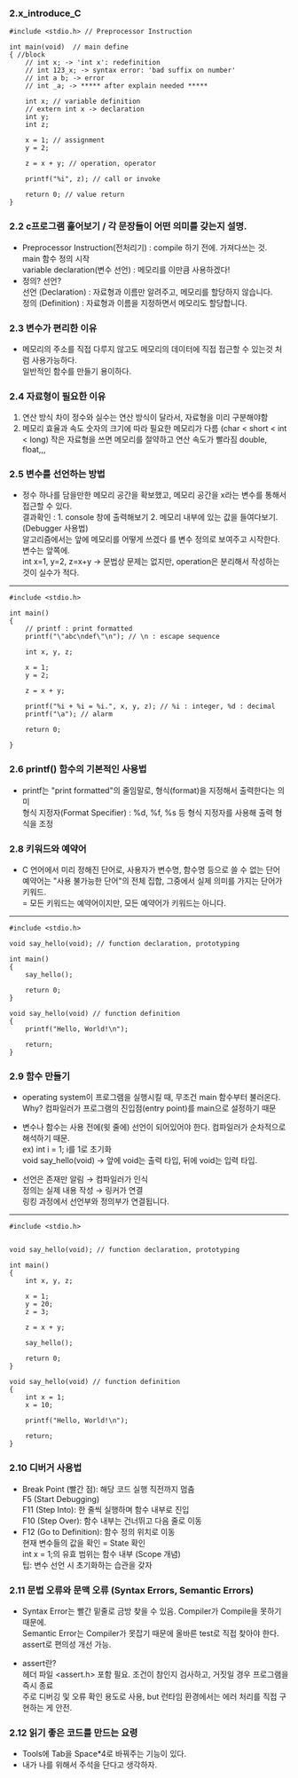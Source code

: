 ### 2.x_introduce_C
```
#include <stdio.h> // Preprocessor Instruction

int main(void)  // main define
{ //block
    // int x; -> 'int x': redefinition
    // int 123_x; -> syntax error: 'bad suffix on number'
    // int a b; -> error
    // int _a; -> ***** after explain needed *****

    int x; // variable definition
    // extern int x -> declaration
    int y;
    int z;
    
    x = 1; // assignment
    y = 2;

    z = x + y; // operation, operator

    printf("%i", z); // call or invoke

    return 0; // value return
}
```
### 2.2 c프로그램 훑어보기 / 각 문장들이 어떤 의미를 갖는지 설명.
- Preprocessor Instruction(전처리기) : compile 하기 전에. 가져다쓰는 것.  
main 함수 정의 시작  
variable declaration(변수 선언) : 메모리를 이만큼 사용하겠다!  
- 정의? 선언?  
선언 (Declaration) : 자료형과 이름만 알려주고, 메모리를 할당하지 않습니다.  
정의 (Definition) : 자료형과 이름을 지정하면서 메모리도 할당합니다.

### 2.3 변수가 편리한 이유
- 메모리의 주소를 직접 다루지 않고도 메모리의 데이터에 직접 접근할 수 있는것 처럼 사용가능하다.  
일반적인 함수를 만들기 용이하다.

### 2.4 자료형이 필요한 이유
1. 연산 방식 차이
정수와 실수는 연산 방식이 달라서, 자료형을 미리 구분해야함
2. 메모리 효율과 속도
숫자의 크기에 따라 필요한 메모리가 다름 (char < short < int < long)
작은 자료형을 쓰면 메모리를 절약하고 연산 속도가 빨라짐
double, float,,,

### 2.5 변수를 선언하는 방법
- 정수 하나를 담을만한 메모리 공간을 확보했고, 메모리 공간을 x라는 변수를 통해서 접근할 수 있다.  
결과확인 : 1. console 창에 출력해보기  2. 메모리 내부에 있는 값을 들여다보기. (Debugger 사용법)  
알고리즘에서는 앞에 메모리를 어떻게 쓰겠다 를 변수 정의로 보여주고 시작한다. 변수는 앞쪽에.  
int x=1, y=2, z=x+y -> 문법상 문제는 없지만, operation은 분리해서 작성하는 것이 실수가 적다.
---
```
#include <stdio.h>

int main()
{
    // printf : print formatted
    printf("\"abc\ndef\"\n"); // \n : escape sequence
    
    int x, y, z;

    x = 1;
    y = 2;

    z = x + y;

    printf("%i + %i = %i.", x, y, z); // %i : integer, %d : decimal
    printf("\a"); // alarm

    return 0;

}

```
### 2.6 printf() 함수의 기본적인 사용법
- printf는 "print formatted"의 줄임말로, 형식(format)을 지정해서 출력한다는 의미  
형식 지정자(Format Specifier) : %d, %f, %s 등 형식 지정자를 사용해 출력 형식을 조정

### 2.8 키워드와 예약어
- C 언어에서 미리 정해진 단어로, 사용자가 변수명, 함수명 등으로 쓸 수 없는 단어  
예약어는 "사용 불가능한 단어"의 전체 집합, 그중에서 실제 의미를 가지는 단어가 키워드.  
= 모든 키워드는 예약어이지만, 모든 예약어가 키워드는 아니다.
---
```
#include <stdio.h>

void say_hello(void); // function declaration, prototyping

int main()
{
    say_hello();

    return 0;
}

void say_hello(void) // function definition
{
    printf("Hello, World!\n");

    return;
}
```
### 2.9 함수 만들기
- operating system이 프로그램을 실행시킬 때, 무조건 main 함수부터 불러온다.  
Why? 컴파일러가 프로그램의 진입점(entry point)를 main으로 설정하기 때문

- 변수나 함수는 사용 전에(윗 줄에) 선언이 되어있어야 한다. 컴파일러가 순차적으로 해석하기 때문.  
ex) int i = 1; i를 1로 초기화  
void say_hello(void) -> 앞에 void는 출력 타입, 뒤에 void는 입력 타입.

- 선언은 존재만 알림 → 컴파일러가 인식  
정의는 실제 내용 작성 → 링커가 연결  
링킹 과정에서 선언부와 정의부가 연결됩니다.
---
```
#include <stdio.h>


void say_hello(void); // function declaration, prototyping

int main()
{
    int x, y, z;

    x = 1;
    y = 20;
    z = 3;

    z = x + y;

    say_hello(); 

    return 0;
}

void say_hello(void) // function definition
{
    int x = 1;
    x = 10;

    printf("Hello, World!\n");

    return;
}
```
### 2.10 디버거 사용법
- Break Point (빨간 점): 해당 코드 실행 직전까지 멈춤  
F5 (Start Debugging)  
F11 (Step Into): 한 줄씩 실행하며 함수 내부로 진입  
F10 (Step Over): 함수 내부는 건너뛰고 다음 줄로 이동
- F12 (Go to Definition): 함수 정의 위치로 이동  
현재 변수들의 값을 확인 = State 확인  
int x = 1;의 유효 범위는 함수 내부 (Scope 개념)  
팁: 변수 선언 시 초기화하는 습관을 갖자

### 2.11 문법 오류와 문맥 오류 (Syntax Errors, Semantic Errors)
- Syntax Error는 빨간 밑줄로 금방 찾을 수 있음. Compiler가 Compile을 못하기 때문에.  
Semantic Error는 Compiler가 못잡기 때문에 올바른 test로 직접 찾아야 한다. assert로 편의성 개선 가능.

- assert란?  
헤더 파일 <assert.h> 포함 필요. 조건이 참인지 검사하고, 거짓일 경우 프로그램을 즉시 종료  
주로 디버깅 및 오류 확인 용도로 사용, but 런타임 환경에서는 에러 처리를 직접 구현하는 게 안전.

### 2.12 읽기 좋은 코드를 만드는 요령
- Tools에 Tab을 Space*4로 바꿔주는 기능이 있다.
- 내가 나를 위해서 주석을 단다고 생각하자.

